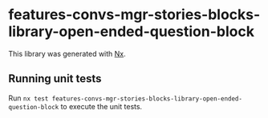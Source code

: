 # features-convs-mgr-stories-blocks-library-open-ended-question-block

This library was generated with [Nx](https://nx.dev).

## Running unit tests

Run `nx test features-convs-mgr-stories-blocks-library-open-ended-question-block` to execute the unit tests.
